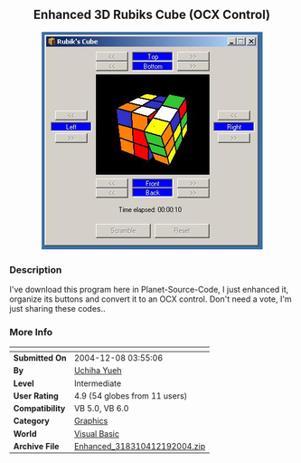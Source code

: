 ﻿<div align="center">

## Enhanced 3D Rubiks Cube \(OCX Control\)

<img src="PIC20041219122413557.JPG">
</div>

### Description

I've download this program here in Planet-Source-Code, I just enhanced it, organize its buttons and convert it to an OCX control. Don't need a vote, I'm just sharing these codes..
 
### More Info
 


<span>             |<span>
---                |---
**Submitted On**   |2004-12-08 03:55:06
**By**             |[Uchiha Yueh](https://github.com/Planet-Source-Code/PSCIndex/blob/master/ByAuthor/uchiha-yueh.md)
**Level**          |Intermediate
**User Rating**    |4.9 (54 globes from 11 users)
**Compatibility**  |VB 5\.0, VB 6\.0
**Category**       |[Graphics](https://github.com/Planet-Source-Code/PSCIndex/blob/master/ByCategory/graphics__1-46.md)
**World**          |[Visual Basic](https://github.com/Planet-Source-Code/PSCIndex/blob/master/ByWorld/visual-basic.md)
**Archive File**   |[Enhanced\_318310412192004\.zip](https://github.com/Planet-Source-Code/uchiha-yueh-enhanced-3d-rubiks-cube-ocx-control__1-57805/archive/master.zip)









